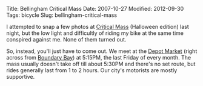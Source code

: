 Title: Bellingham Critical Mass
Date: 2007-10-27
Modified: 2012-09-30
Tags: bicycle
Slug: bellingham-critical-mass

I attempted to snap a few photos at <a href="http://en.wikipedia.org/wiki/Critical_Mass" >Critical Mass</a> (Halloween edition) last night, but the low light and difficultly of riding my bike at the same time conspired against me. None of them turned out.

So, instead, you'll just have to come out. We meet at the <a href="http://maps.google.com/maps?q=1200+Railroad+Ave,+Bellingham,+WA+98225,+USA&sa=X&oi=map&ct=title" >Depot Market</a> (right across from <a href="http://maps.google.com/maps?q=1107+Railroad+Ave,+Bellingham,+WA+98225,+USA&sa=X&oi=map&ct=title" >Boundary Bay</a>) at 5:15PM, the last Friday of every month. The mass usually doesn't take off till about 5:30PM and there's no set route, but rides generally last from 1 to 2 hours. Our city's motorists are mostly supportive.
